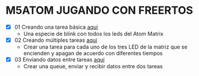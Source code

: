 # M5ATOM JUGANDO CON FREERTOS

- [x] 01 Creando una tarea básica [aquí](/01_basic_task/)
    - Una especie de blink con todos los leds del Atom Matrix           
- [x] 02 Creando múltiples tareas [aquí](/02_multi_tasks/)
    - Crear una tarea para cada uno de los tres LED de la matriz que se encienden y apagan de acuerdo con diferentes tiempos           
- [x] 03 Enviando datos entre tareas [aquí](/03_queue_tasks/)
    - Crear una queue, enviar y recibir datos entre dos tareas           
